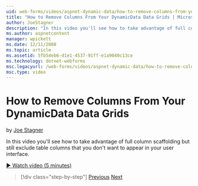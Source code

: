 ```yaml
---
uid: web-forms/videos/aspnet-dynamic-data/how-to-remove-columns-from-your-dynamicdata-data-grids
title: "How to Remove Columns From Your DynamicData Data Grids | Microsoft Docs"
author: JoeStagner
description: "In this video you'll see how to take advantage of full column scaffolding but still exclude table columns that you don't want to appear in your user interfac..."
ms.author: aspnetcontent
manager: wpickett
ms.date: 12/11/2008
ms.topic: article
ms.assetid: 5fb54eb6-d1e1-4537-91ff-e1a9040c13ce
ms.technology: dotnet-webforms
msc.legacyurl: /web-forms/videos/aspnet-dynamic-data/how-to-remove-columns-from-your-dynamicdata-data-grids
msc.type: video
---
```

How to Remove Columns From Your DynamicData Data Grids
====================
by [Joe Stagner](https://github.com/JoeStagner)

In this video you'll see how to take advantage of full column scaffolding but still exclude table columns that you don't want to appear in your user interface.

[&#9654; Watch video (5 minutes)](https://channel9.msdn.com/Blogs/ASP-NET-Site-Videos/how-to-remove-columns-from-your-dynamicdata-data-grids)

> [!div class="step-by-step"]
> [Previous](how-to-implement-custom-field-validation-with-imperative-logic-in-vb-or-c.md)
> [Next](how-to-create-table-specific-custom-forms-in-an-aspnet-dynamic-data-application.md)
